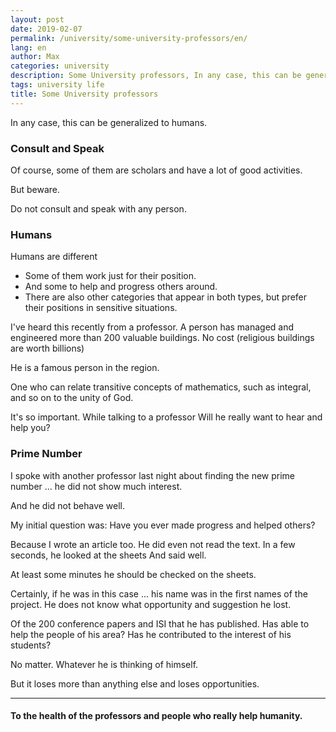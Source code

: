 ```yaml
---
layout: post
date: 2019-02-07
permalink: /university/some-university-professors/en/
lang: en
author: Max
categories: university
description: Some University professors, In any case, this can be generalized to humans.
tags: university life
title: Some University professors
---
```


In any case, this can be generalized to humans.


### Consult and Speak

Of course, some of them are scholars and have a lot of good activities.

But beware.

Do not consult and speak with any person.

### Humans

Humans are different

  - Some of them work just for their position.
  - And some to help and progress others around.
  - There are also other categories that appear in both types, but prefer their positions in sensitive situations.

I've heard this recently from a professor.
A person has managed and engineered more than 200 valuable buildings.
No cost (religious buildings are worth billions)

<!--more-->

He is a famous person in the region.

One who can relate transitive concepts of mathematics, such as integral, and so on to the unity of God.

It's so important.
While talking to a professor
Will he really want to hear and help you?

### Prime Number

I spoke with another professor last night about finding the new prime number ... he did not show much interest.

And he did not behave well.

My initial question was: Have you ever made progress and helped others?

Because I wrote an article too.
He did even not read the text.
In a few seconds, he looked at the sheets
And said well.

At least some minutes he should be checked on the sheets.

Certainly, if he was in this case ... his name was in the first names of the project.
He does not know what opportunity and suggestion he lost.



Of the 200 conference papers and ISI that he has published.
Has able to help the people of his area?
Has he contributed to the interest of his students?

No matter.
Whatever he is thinking of himself.


But it loses more than anything else and loses opportunities.



----------



#### To the health of the professors and people who really help humanity.
